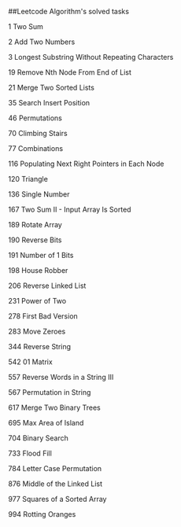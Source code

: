 ##Leetcode Algorithm's solved tasks

1 Two Sum

2 Add Two Numbers

3 Longest Substring Without Repeating Characters

19 Remove Nth Node From End of List

21 Merge Two Sorted Lists

35 Search Insert Position

46 Permutations

70 Climbing Stairs

77 Combinations

116 Populating Next Right Pointers in Each Node

120 Triangle

136 Single Number

167 Two Sum II - Input Array Is Sorted

189 Rotate Array

190 Reverse Bits

191 Number of 1 Bits

198 House Robber

206 Reverse Linked List

231 Power of Two

278 First Bad Version

283 Move Zeroes

344 Reverse String

542 01 Matrix

557 Reverse Words in a String III

567 Permutation in String

617 Merge Two Binary Trees
 
695 Max Area of Island

704 Binary Search

733 Flood Fill

784 Letter Case Permutation

876 Middle of the Linked List

977 Squares of a Sorted Array

994 Rotting Oranges
